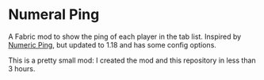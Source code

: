 # Numeral Ping
A Fabric mod to show the ping of each player in the tab list. Inspired by [Numeric Ping](https://www.curseforge.com/minecraft/mc-mods/numericping), but updated to 1.18 and has some config options.

This is a pretty small mod: I created the mod and this repository in less than 3 hours.
